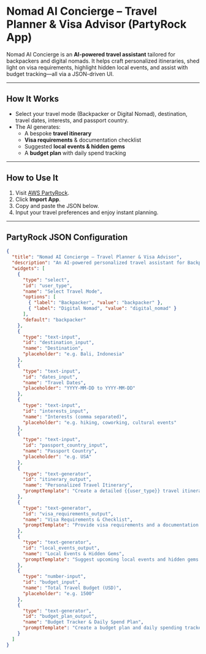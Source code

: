 # Nomad AI Concierge – Travel Planner & Visa Advisor (PartyRock App)

Nomad AI Concierge is an **AI-powered travel assistant** tailored for backpackers and digital nomads. It helps craft personalized itineraries, shed light on visa requirements, highlight hidden local events, and assist with budget tracking—all via a JSON-driven UI.

---

## How It Works
- Select your travel mode (Backpacker or Digital Nomad), destination, travel dates, interests, and passport country.
- The AI generates:
  - A bespoke **travel itinerary**
  - **Visa requirements** & documentation checklist
  - Suggested **local events & hidden gems**
  - A **budget plan** with daily spend tracking 

---

## How to Use It
1. Visit [AWS PartyRock](https://partyrock.aws/).
2. Click **Import App**.
3. Copy and paste the JSON below.
4. Input your travel preferences and enjoy instant planning.

---

## PartyRock JSON Configuration
```json
{
  "title": "Nomad AI Concierge – Travel Planner & Visa Advisor",
  "description": "An AI-powered personalized travel assistant for Backpackers and Digital Nomads to generate travel itineraries, check visa requirements, suggest local events, and track budgets.",
  "widgets": [
    {
      "type": "select",
      "id": "user_type",
      "name": "Select Travel Mode",
      "options": [
        { "label": "Backpacker", "value": "backpacker" },
        { "label": "Digital Nomad", "value": "digital_nomad" }
      ],
      "default": "backpacker"
    },
    {
      "type": "text-input",
      "id": "destination_input",
      "name": "Destination",
      "placeholder": "e.g. Bali, Indonesia"
    },
    {
      "type": "text-input",
      "id": "dates_input",
      "name": "Travel Dates",
      "placeholder": "YYYY-MM-DD to YYYY-MM-DD"
    },
    {
      "type": "text-input",
      "id": "interests_input",
      "name": "Interests (comma separated)",
      "placeholder": "e.g. hiking, coworking, cultural events"
    },
    {
      "type": "text-input",
      "id": "passport_country_input",
      "name": "Passport Country",
      "placeholder": "e.g. USA"
    },
    {
      "type": "text-generator",
      "id": "itinerary_output",
      "name": "Personalized Travel Itinerary",
      "promptTemplate": "Create a detailed {{user_type}} travel itinerary for visiting {{destination_input}} from {{dates_input}} focusing on these interests: {{interests_input}}."
    },
    {
      "type": "text-generator",
      "id": "visa_requirements_output",
      "name": "Visa Requirements & Checklist",
      "promptTemplate": "Provide visa requirements and a documentation checklist for a traveler holding a passport from {{passport_country_input}} visiting {{destination_input}}."
    },
    {
      "type": "text-generator",
      "id": "local_events_output",
      "name": "Local Events & Hidden Gems",
      "promptTemplate": "Suggest upcoming local events and hidden gems in {{destination_input}} relevant to someone interested in {{interests_input}}."
    },
    {
      "type": "number-input",
      "id": "budget_input",
      "name": "Total Travel Budget (USD)",
      "placeholder": "e.g. 1500"
    },
    {
      "type": "text-generator",
      "id": "budget_plan_output",
      "name": "Budget Tracker & Daily Spend Plan",
      "promptTemplate": "Create a budget plan and daily spending tracker for a total budget of ${{budget_input}} over the trip from {{dates_input}}."
    }
  ]
}



